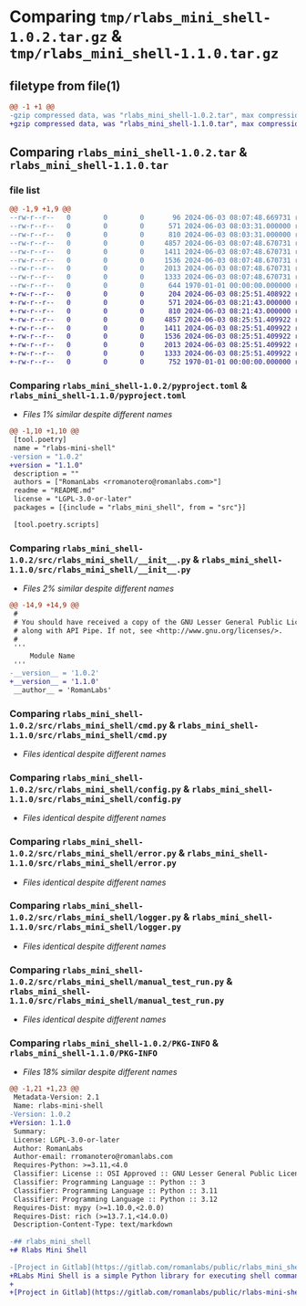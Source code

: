# Comparing `tmp/rlabs_mini_shell-1.0.2.tar.gz` & `tmp/rlabs_mini_shell-1.1.0.tar.gz`

## filetype from file(1)

```diff
@@ -1 +1 @@
-gzip compressed data, was "rlabs_mini_shell-1.0.2.tar", max compression
+gzip compressed data, was "rlabs_mini_shell-1.1.0.tar", max compression
```

## Comparing `rlabs_mini_shell-1.0.2.tar` & `rlabs_mini_shell-1.1.0.tar`

### file list

```diff
@@ -1,9 +1,9 @@
--rw-r--r--   0        0        0       96 2024-06-03 08:07:48.669731 rlabs_mini_shell-1.0.2/README.md
--rw-r--r--   0        0        0      571 2024-06-03 08:03:31.000000 rlabs_mini_shell-1.0.2/pyproject.toml
--rw-r--r--   0        0        0      810 2024-06-03 08:03:31.000000 rlabs_mini_shell-1.0.2/src/rlabs_mini_shell/__init__.py
--rw-r--r--   0        0        0     4857 2024-06-03 08:07:48.670731 rlabs_mini_shell-1.0.2/src/rlabs_mini_shell/cmd.py
--rw-r--r--   0        0        0     1411 2024-06-03 08:07:48.670731 rlabs_mini_shell-1.0.2/src/rlabs_mini_shell/config.py
--rw-r--r--   0        0        0     1536 2024-06-03 08:07:48.670731 rlabs_mini_shell-1.0.2/src/rlabs_mini_shell/error.py
--rw-r--r--   0        0        0     2013 2024-06-03 08:07:48.670731 rlabs_mini_shell-1.0.2/src/rlabs_mini_shell/logger.py
--rw-r--r--   0        0        0     1333 2024-06-03 08:07:48.670731 rlabs_mini_shell-1.0.2/src/rlabs_mini_shell/manual_test_run.py
--rw-r--r--   0        0        0      644 1970-01-01 00:00:00.000000 rlabs_mini_shell-1.0.2/PKG-INFO
+-rw-r--r--   0        0        0      204 2024-06-03 08:25:51.408922 rlabs_mini_shell-1.1.0/README.md
+-rw-r--r--   0        0        0      571 2024-06-03 08:21:43.000000 rlabs_mini_shell-1.1.0/pyproject.toml
+-rw-r--r--   0        0        0      810 2024-06-03 08:21:43.000000 rlabs_mini_shell-1.1.0/src/rlabs_mini_shell/__init__.py
+-rw-r--r--   0        0        0     4857 2024-06-03 08:25:51.409922 rlabs_mini_shell-1.1.0/src/rlabs_mini_shell/cmd.py
+-rw-r--r--   0        0        0     1411 2024-06-03 08:25:51.409922 rlabs_mini_shell-1.1.0/src/rlabs_mini_shell/config.py
+-rw-r--r--   0        0        0     1536 2024-06-03 08:25:51.409922 rlabs_mini_shell-1.1.0/src/rlabs_mini_shell/error.py
+-rw-r--r--   0        0        0     2013 2024-06-03 08:25:51.409922 rlabs_mini_shell-1.1.0/src/rlabs_mini_shell/logger.py
+-rw-r--r--   0        0        0     1333 2024-06-03 08:25:51.409922 rlabs_mini_shell-1.1.0/src/rlabs_mini_shell/manual_test_run.py
+-rw-r--r--   0        0        0      752 1970-01-01 00:00:00.000000 rlabs_mini_shell-1.1.0/PKG-INFO
```

### Comparing `rlabs_mini_shell-1.0.2/pyproject.toml` & `rlabs_mini_shell-1.1.0/pyproject.toml`

 * *Files 1% similar despite different names*

```diff
@@ -1,10 +1,10 @@
 [tool.poetry]
 name = "rlabs-mini-shell"
-version = "1.0.2"
+version = "1.1.0"
 description = ""
 authors = ["RomanLabs <rromanotero@romanlabs.com>"]
 readme = "README.md"
 license = "LGPL-3.0-or-later"
 packages = [{include = "rlabs_mini_shell", from = "src"}]
 
 [tool.poetry.scripts]
```

### Comparing `rlabs_mini_shell-1.0.2/src/rlabs_mini_shell/__init__.py` & `rlabs_mini_shell-1.1.0/src/rlabs_mini_shell/__init__.py`

 * *Files 2% similar despite different names*

```diff
@@ -14,9 +14,9 @@
 #
 # You should have received a copy of the GNU Lesser General Public License
 # along with API Pipe. If not, see <http://www.gnu.org/licenses/>.
 #
 '''
     Module Name
 '''
-__version__ = '1.0.2'
+__version__ = '1.1.0'
 __author__ = 'RomanLabs'
```

### Comparing `rlabs_mini_shell-1.0.2/src/rlabs_mini_shell/cmd.py` & `rlabs_mini_shell-1.1.0/src/rlabs_mini_shell/cmd.py`

 * *Files identical despite different names*

### Comparing `rlabs_mini_shell-1.0.2/src/rlabs_mini_shell/config.py` & `rlabs_mini_shell-1.1.0/src/rlabs_mini_shell/config.py`

 * *Files identical despite different names*

### Comparing `rlabs_mini_shell-1.0.2/src/rlabs_mini_shell/error.py` & `rlabs_mini_shell-1.1.0/src/rlabs_mini_shell/error.py`

 * *Files identical despite different names*

### Comparing `rlabs_mini_shell-1.0.2/src/rlabs_mini_shell/logger.py` & `rlabs_mini_shell-1.1.0/src/rlabs_mini_shell/logger.py`

 * *Files identical despite different names*

### Comparing `rlabs_mini_shell-1.0.2/src/rlabs_mini_shell/manual_test_run.py` & `rlabs_mini_shell-1.1.0/src/rlabs_mini_shell/manual_test_run.py`

 * *Files identical despite different names*

### Comparing `rlabs_mini_shell-1.0.2/PKG-INFO` & `rlabs_mini_shell-1.1.0/PKG-INFO`

 * *Files 18% similar despite different names*

```diff
@@ -1,21 +1,23 @@
 Metadata-Version: 2.1
 Name: rlabs-mini-shell
-Version: 1.0.2
+Version: 1.1.0
 Summary: 
 License: LGPL-3.0-or-later
 Author: RomanLabs
 Author-email: rromanotero@romanlabs.com
 Requires-Python: >=3.11,<4.0
 Classifier: License :: OSI Approved :: GNU Lesser General Public License v3 or later (LGPLv3+)
 Classifier: Programming Language :: Python :: 3
 Classifier: Programming Language :: Python :: 3.11
 Classifier: Programming Language :: Python :: 3.12
 Requires-Dist: mypy (>=1.10.0,<2.0.0)
 Requires-Dist: rich (>=13.7.1,<14.0.0)
 Description-Content-Type: text/markdown
 
-## rlabs_mini_shell
+# Rlabs Mini Shell
 
-[Project in Gitlab](https://gitlab.com/romanlabs/public/rlabs_mini_shell)
+RLabs Mini Shell is a simple Python library for executing shell commands. Intended for quick prototyping.  
+
+[Project in Gitlab](https://gitlab.com/romanlabs/public/rlabs-mini-shell)
```


